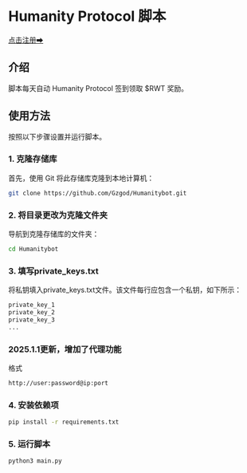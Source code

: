 # Humanity Protocol 脚本

[点击注册➡](testnet.humanity.org/login?ref=alexlf)

## 介绍
脚本每天自动 Humanity Protocol 签到领取 $RWT 奖励。

## 使用方法

按照以下步骤设置并运行脚本。

### 1. 克隆存储库

首先，使用 Git 将此存储库克隆到本地计算机：

```bash
git clone https://github.com/Gzgod/Humanitybot.git
```

### 2. 将目录更改为克隆文件夹

导航到克隆存储库的文件夹：

```bash
cd Humanitybot
```

### 3. 填写private_keys.txt
将私钥填入private_keys.txt文件。该文件每行应包含一个私钥，如下所示：

```python
private_key_1
private_key_2
private_key_3
...
```
### 2025.1.1更新，增加了代理功能
格式 
```bash
http://user:password@ip:port
```

### 4. 安装依赖项

```bash
pip install -r requirements.txt
```

### 5. 运行脚本

```bash
python3 main.py
```
